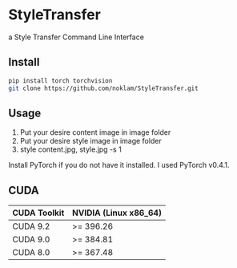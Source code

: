 # StyleTransfer
a Style Transfer Command Line Interface

Install 
-------
```bash
pip install torch torchvision
git clone https://github.com/noklam/StyleTransfer.git
```

Usage
-----
1. Put your desire content image in image folder
2. Put your desire style image in image folder
3. style content.jpg, style.jpg -s 1

Install PyTorch if you do not have it installed.
I used PyTorch v0.4.1.


CUDA
----
| CUDA Toolkit | NVIDIA (Linux x86_64) |
|--------------|-----------------------|
| CUDA 9.2     | >= 396.26             |
| CUDA 9.0     | >= 384.81             |
| CUDA 8.0     | >= 367.48             |
